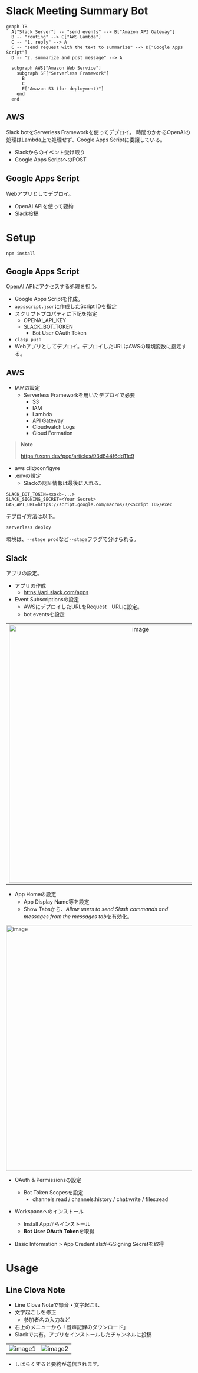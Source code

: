 # Slack Meeting Summary Bot

```mermaid
graph TB
  A["Slack Server"] -- "send events" --> B["Amazon API Gateway"]
  B -- "routing" --> C["AWS Lambda"]
  C -- "1. reply" --> A
  C -- "send request with the text to summarize" --> D["Google Apps Script"]
  D -- "2. summarize and post message" --> A

  subgraph AWS["Amazon Web Service"]
    subgraph SF["Serverless Framework"]
      B
      C
      E["Amazon S3 (for deployment)"]
    end
  end
```

## AWS
Slack botをServerless Frameworkを使ってデプロイ。
時間のかかるOpenAIの処理はLambda上で処理せず、Google Apps Scriptに委譲している。

- Slackからのイベント受け取り
- Google Apps ScriptへのPOST


## Google Apps Script
Webアプリとしてデプロイ。

- OpenAI APIを使って要約
- Slack投稿

# Setup
```
npm install
```

## Google Apps Script
OpenAI APIにアクセスする処理を担う。

- Google Apps Scriptを作成。
- `appsscript.json`に作成したScript IDを指定
- スクリプトプロパティに下記を指定
  - OPENAI_API_KEY
  - SLACK_BOT_TOKEN
    - Bot User OAuth Token
- `clasp push`
- Webアプリとしてデプロイ。デプロイしたURLはAWSの環境変数に指定する。

## AWS
- IAMの設定
  - Serverless Frameworkを用いたデプロイで必要 
    - S3
    - IAM
    - Lambda
    - API Gateway
    - Cloudwatch Logs
    - Cloud Formation

>**Note**
>
>https://zenn.dev/peg/articles/93d844f6dd11c9

- aws cliのconfigyre
- .envの設定
  - Slackの認証情報は最後に入れる。
```.env
SLACK_BOT_TOKEN=<xoxb-...>
SLACK_SIGNING_SECRET=<Your Secret>
GAS_API_URL=https://script.google.com/macros/s/<Script ID>/exec
```

デプロイ方法は以下。
```
serverless deploy
```

環境は、`--stage prod`など`--stage`フラグで分けられる。

## Slack
アプリの設定。

- アプリの作成
  - https://api.slack.com/apps
- Event Subscriptionsの設定
  - AWSにデプロイしたURLをRequest　URLに設定。
  - bot eventsを設定
 
|  |  |
|:-:|:-:|
|<img width="698" alt="image" src="https://github.com/HosakaKeigo/slack_summarize/assets/74914629/3ec903da-7176-43cc-9330-1babaae6f535">|<img width="664" alt="image" src="https://github.com/HosakaKeigo/slack_summarize/assets/74914629/1e8b1d6a-c280-446e-a8e3-e2eaae29b6d7">|

- App Homeの設定
  - App Display Name等を設定 
  - Show Tabsから、*Allow users to send Slash commands and messages from the messages tab*を有効化。
<img width="665" alt="image" src="https://github.com/HosakaKeigo/slack_summarize/assets/74914629/5e8f40d3-0a3a-4504-90f5-ddd94b9f90ea">

- OAuth & Permissionsの設定
  - Bot Token Scopesを設定
    - channels:read / channels:history / chat:write / files:read  

- Workspaceへのインストール
  - Install Appからインストール
  - **Bot User OAuth Token**を取得

- Basic Information > App CredentialsからSigning Secretを取得

# Usage
## Line Clova Note
- Line Clova Noteで録音・文字起こし
- 文字起こしを修正
  - 参加者名の入力など
- 右上のメニューから「音声記録のダウンロード」
- Slackで共有。アプリをインストールしたチャンネルに投稿

|  |  |
|:-:|:-:|
|![image1](https://github.com/HosakaKeigo/slack_summarize/assets/74914629/4002ebed-5f31-4823-b312-63ddf2c42c5f)|![image2](https://github.com/HosakaKeigo/slack_summarize/assets/74914629/801365d1-f0d6-4123-bb80-269b300017b5)|

- しばらくすると要約が送信されます。
